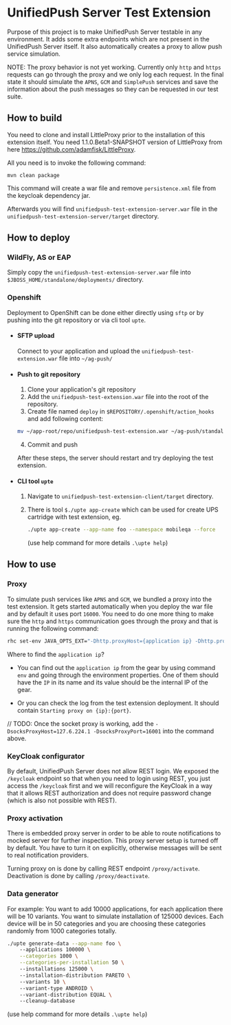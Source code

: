# UnifiedPush Server Test Extension

Purpose of this project is to make UnifiedPush Server testable in any environment. It adds some extra endpoints which are not present in the UnifiedPush Server itself. It also automatically creates a proxy to allow push service simulation.

NOTE: The proxy behavior is not yet working. Currently only `http` and `https` requests can go through the proxy and we only log each request. In the final state it should simulate the `APNS`, `GCM` and `SimplePush` services and save the information about the push messages so they can be requested in our test suite.

## How to build

You need to clone and install LittleProxy prior to the installation of this extension itself. You need 1.1.0.Beta1-SNAPSHOT version of LittleProxy from here https://github.com/adamfisk/LittleProxy.

All you need is to invoke the following command:

```
mvn clean package
```

This command will create a war file and remove `persistence.xml` file from the keycloak dependency jar.

Afterwards you will find `unifiedpush-test-extension-server.war` file in the `unifiedpush-test-extension-server/target` directory.

## How to deploy

### WildFly, AS or EAP

Simply copy the `unifiedpush-test-extension-server.war` file into `$JBOSS_HOME/standalone/deployments/` directory.

### Openshift

Deployment to OpenShift can be done either directly using `sftp` or by pushing into the git repository or via cli tool `upte`.

* #### SFTP upload
  Connect to your application and upload the `unifiedpush-test-extension.war` file into `~/ag-push/`

* #### Push to git repository

  1. Clone your application's git repository
  2. Add the `unifiedpush-test-extension.war` file into the root of the repository.
  3. Create file named `deploy` in `$REPOSITORY/.openshift/action_hooks` and add following content:

    ```sh
    mv ~/app-root/repo/unifiedpush-test-extension.war ~/ag-push/standalone/deployments/unifiedpush-test-extension.war
    ```

  4. Commit and push

  After these steps, the server should restart and try deploying the test extension.
  
* #### CLI tool `upte`

  1. Navigate to `unifiedpush-test-extension-client/target` directory.
  2. There is tool `$./upte app-create` which can be used for create UPS cartridge with test extension, eg.
  
     ```sh
     ./upte app-create --app-name foo --namespace mobileqa --force
     ```
     
     (use help command for more details `.\upte help`)

## How to use

### Proxy

To simulate push services like `APNS` and `GCM`, we bundled a proxy into the test extension. It gets started automatically when you deploy the war file and by default it uses port `16000`. You need to do one more thing to make sure the `http` and `https` communication goes through the proxy and that is running the following command:

```sh
rhc set-env JAVA_OPTS_EXT="-Dhttp.proxyHost={application ip} -Dhttp.proxyPort=16000 -Dhttps.proxyHost={application ip} -Dhttps.proxyPort=16000" -a {application name}
```

Where to find the `application ip`?

* You can find out the `application ip` from the gear by using command `env` and going through the environment properties. One of them should have the `IP` in its name and its value should be the internal IP of the gear.

* Or you can check the log from the test extension deployment. It should contain `Starting proxy on {ip}:{port}`.

// TODO: Once the socket proxy is working, add the `-DsocksProxyHost=127.6.224.1 -DsocksProxyPort=16001` into the command above.

### KeyCloak configurator

By default, UnifiedPush Server does not allow REST login. We exposed the `/keycloak` endpoint so that when you need to login using REST, you just access the `/keycloak` first and we will reconfigure the KeyCloak in a way that it allows REST authorization and does not require password change (which is also not possible with REST).

### Proxy activation

There is embedded proxy server in order to be able to route notifications to mocked server for further inspection. This proxy server setup is turned off by default. You have to turn it
on explicitly, otherwise messages will be sent to real notification providers.

Turning proxy on is done by calling REST endpoint `/proxy/activate`. Deactivation is done by calling `/proxy/deactivate`.

### Data generator

For example: You want to add 10000 applications, for each application there will be 10 variants. You want 
to simulate installation of 125000 devices. Each device will be in 50 categories and you 
are choosing these categories randomly from 1000 categories totally.

```sh
./upte generate-data --app-name foo \ 
    --applications 100000 \
    --categories 1000 \
    --categories-per-installation 50 \ 
    --installations 125000 \ 
    --installation-distribution PARETO \ 
    --variants 10 \ 
    --variant-type ANDROID \ 
    --variant-distribution EQUAL \ 
    --cleanup-database
```

(use help command for more details `.\upte help`)
